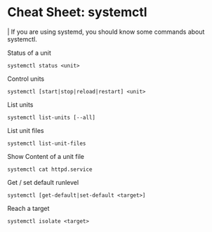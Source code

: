 # Cheat Sheet: systemctl
| If you are using systemd, you should know some commands about systemctl.

Status of a unit

```
systemctl status <unit>
```

Control units

```
systemctl [start|stop|reload|restart] <unit>
```

List units

```
systemctl list-units [--all]
```

List unit files

```
systemctl list-unit-files
```

Show Content of a unit file

```
systemctl cat httpd.service
```

Get / set default runlevel

```
systemctl [get-default|set-default <target>]
```

Reach a target

```
systemctl isolate <target>
```
